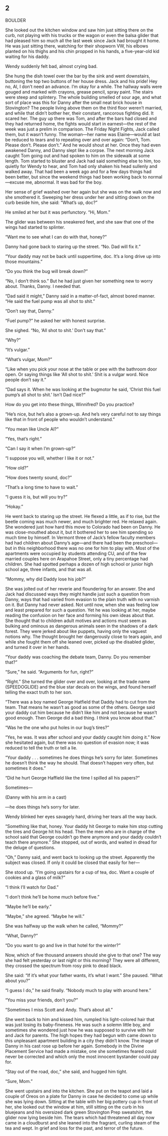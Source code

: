 ## 2

BOULDER

She looked out the kitchen window and saw him just sitting there on the curb, not playing with his trucks or the wagon or even the balsa glider that had pleased him so much all the last week since Jack had brought it home. He was just sitting there, watching for their shopworn VW, his elbows planted on his thighs and his chin propped in his hands, a five-year-old kid waiting for his daddy.

Wendy suddenly felt bad, almost crying bad.

She hung the dish towel over the bar by the sink and went downstairs, buttoning the top two buttons of her house dress. Jack and his pride! Hey no, Al, I don’t need an advance. I’m okay for a while. The hallway walls were gouged and marked with crayons, grease pencil, spray paint. The stairs were steep and splintery. The whole building smelled of sour age, and what sort of place was this for Danny after the small neat brick house in Stovington? The people living above them on the third floor weren’t married, and while that didn’t bother her, their constant, rancorous fighting did. It scared her. The guy up there was Tom, and after the bars had closed and they had returned home, the fights would start in earnest—the rest of the week was just a prelim in comparison. The Friday Night Fights, Jack called them, but it wasn’t funny. The woman—her name was Elaine—would at last be reduced to tears and to repeating over and over again: “Don’t, Tom. Please don’t. Please don’t.” And he would shout at her. Once they had even awakened Danny, and Danny slept like a corpse. The next morning Jack caught Tom going out and had spoken to him on the sidewalk at some length. Tom started to bluster and Jack had said something else to him, too quietly for Wendy to hear, and Tom had only shaken his head sullenly and walked away. That had been a week ago and for a few days things had been better, but since the weekend things had been working back to normal—excuse me, abnormal. It was bad for the boy.

Her sense of grief washed over her again but she was on the walk now and she smothered it. Sweeping her dress under her and sitting down on the curb beside him, she said: “What’s up, doc?”

He smiled at her but it was perfunctory. “Hi, Mom.”

The glider was between his sneakered feet, and she saw that one of the wings had started to splinter.

“Want me to see what I can do with that, honey?”

Danny had gone back to staring up the street. “No. Dad will fix it.”

“Your daddy may not be back until suppertime, doc. It’s a long drive up into those mountains.”

“Do you think the bug will break down?”

“No, I don’t think so.” But he had just given her something new to worry about. Thanks, Danny. I needed that.

“Dad said it might,” Danny said in a matter-of-fact, almost bored manner. “He said the fuel pump was all shot to shit.”

“Don’t say that, Danny.”

“Fuel pump?” he asked her with honest surprise.

She sighed. “No, ‘All shot to shit.’ Don’t say that.”

“Why?”

“It’s vulgar.”

“What’s vulgar, Mom?”

“Like when you pick your nose at the table or pee with the bathroom door open. Or saying things like ‘All shot to shit.’ Shit is a vulgar word. Nice people don’t say it.”

“Dad says it. When he was looking at the bugmotor he said, ‘Christ this fuel pump’s all shot to shit.’ Isn’t Dad nice?”

How do you get into these things, Winnifred? Do you practice?

“He’s nice, but he’s also a grown-up. And he’s very careful not to say things like that in front of people who wouldn’t understand.”

“You mean like Uncle Al?”

“Yes, that’s right.”

“Can I say it when I’m grown-up?”

“I suppose you will, whether I like it or not.”

“How old?”

“How does twenty sound, doc?”

“That’s a long time to have to wait.”

“I guess it is, but will you try?”

“Hokay.”

He went back to staring up the street. He flexed a little, as if to rise, but the beetle coming was much newer, and much brighter red. He relaxed again. She wondered just how hard this move to Colorado had been on Danny. He was close-mouthed about it, but it bothered her to see him spending so much time by himself. In Vermont three of Jack’s fellow faculty members had had children about Danny’s age—and there had been the preschool—but in this neighborhood there was no one for him to play with. Most of the apartments were occupied by students attending CU, and of the few married couples here on Arapahoe Street, only a tiny percentage had children. She had spotted perhaps a dozen of high school or junior high school age, three infants, and that was all.

“Mommy, why did Daddy lose his job?”

She was jolted out of her reverie and floundering for an answer. She and Jack had discussed ways they might handle just such a question from Danny, ways that had varied from evasion to the plain truth with no varnish on it. But Danny had never asked. Not until now, when she was feeling low and least prepared for such a question. Yet he was looking at her, maybe reading the confusion on her face and forming his own ideas about that. She thought that to children adult motives and actions must seem as bulking and ominous as dangerous animals seen in the shadows of a dark forest. They were jerked about like puppets, having only the vaguest notions why. The thought brought her dangerously close to tears again, and while she fought them off she leaned over, picked up the disabled glider, and turned it over in her hands.

“Your daddy was coaching the debate team, Danny. Do you remember that?”

“Sure,” he said. “Arguments for fun, right?”

“Right.” She turned the glider over and over, looking at the trade name (SPEEDOGLIDE) and the blue star decals on the wings, and found herself telling the exact truth to her son.

“There was a boy named George Hatfield that Daddy had to cut from the team. That means he wasn’t as good as some of the others. George said your daddy cut him because he didn’t like him and not because he wasn’t good enough. Then George did a bad thing. I think you know about that.”

“Was he the one who put holes in our bug’s tires?”

“Yes, he was. It was after school and your daddy caught him doing it.” Now she hesitated again, but there was no question of evasion now; it was reduced to tell the truth or tell a lie.

“Your daddy . . . sometimes he does things he’s sorry for later. Sometimes he doesn’t think the way he should. That doesn’t happen very often, but sometimes it does.”

“Did he hurt George Haffield like the time I spilled all his papers?”

Sometimes—

(Danny with his arm in a cast)

—he does things he’s sorry for later.

Wendy blinked her eyes savagely hard, driving her tears all the way back.

“Something like that, honey. Your daddy hit George to make him stop cutting the tires and George hit his head. Then the men who are in charge of the school said that George couldn’t go there anymore and your daddy couldn’t teach there anymore.” She stopped, out of words, and waited in dread for the deluge of questions.

“Oh,” Danny said, and went back to looking up the street. Apparently the subject was closed. If only it could be closed that easily for her—

She stood up. “I’m going upstairs for a cup of tea, doc. Want a couple of cookies and a glass of milk?”

“I think I’ll watch for Dad.”

“I don’t think he’ll be home much before five.”

“Maybe he’ll be early.”

“Maybe,” she agreed. “Maybe he will.”

She was halfway up the walk when he called, “Mommy?”

“What, Danny?”

“Do you want to go and live in that hotel for the winter?”

Now, which of five thousand answers should she give to that one? The way she had felt yesterday or last night or this morning? They were all different, they crossed the spectrum from rosy pink to dead black.

She said: “If it’s what your father wants, it’s what I want.” She paused. “What about you?”

“I guess I do,” he said finally. “Nobody much to play with around here.”

“You miss your friends, don’t you?”

“Sometimes I miss Scott and Andy. That’s about all.”

She went back to him and kissed him, rumpled his light-colored hair that was just losing its baby-fineness. He was such a solemn little boy, and sometimes she wondered just how he was supposed to survive with her and Jack for parents. The high hopes they had begun with came down to this unpleasant apartment building in a city they didn’t know. The image of Danny in his cast rose up before her again. Somebody in the Divine Placement Service had made a mistake, one she sometimes feared could never be corrected and which only the most innocent bystander could pay for.

“Stay out of the road, doc,” she said, and hugged him tight.

“Sure, Mom.”

She went upstairs and into the kitchen. She put on the teapot and laid a couple of Oreos on a plate for Danny in case he decided to come up while she was lying down. Sitting at the table with her big pottery cup in front of her, she looked out the window at him, still sitting on the curb in his bluejeans and his oversized dark green Stovington Prep sweatshirt, the glider now lying beside him. The tears which had threatened all day now came in a cloudburst and she leaned into the fragrant, curling steam of the tea and wept. In grief and loss for the past, and terror of the future.





